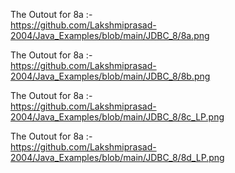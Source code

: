 The Outout for 8a :-                           
https://github.com/Lakshmiprasad-2004/Java_Examples/blob/main/JDBC_8/8a.png


The Outout for 8a :-                                           
https://github.com/Lakshmiprasad-2004/Java_Examples/blob/main/JDBC_8/8b.png


The Outout for 8a :-                                               
https://github.com/Lakshmiprasad-2004/Java_Examples/blob/main/JDBC_8/8c_LP.png


The Outout for 8a :-                                             
https://github.com/Lakshmiprasad-2004/Java_Examples/blob/main/JDBC_8/8d_LP.png
